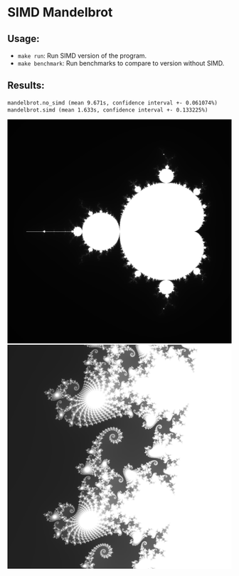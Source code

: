 # SIMD Mandelbrot
## Usage:
- `make run`: Run SIMD version of the program.
- `make benchmark`: Run benchmarks to compare to version without SIMD.
## Results:
```
mandelbrot.no_simd (mean 9.671s, confidence interval +- 0.061074%)
mandelbrot.simd (mean 1.633s, confidence interval +- 0.133225%)
```
![Example 1](images/mandelbrot.png)
![Example 2](images/mandelbrot1.png)
